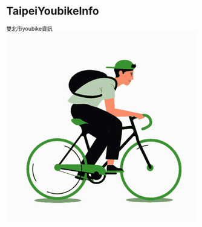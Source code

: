 # TaipeiYoubikeInfo
雙北市youbike資訊
![image](https://github.com/gary8503/TaipeiYoubikeInfo/blob/master/cycling-bicycle.gif)
